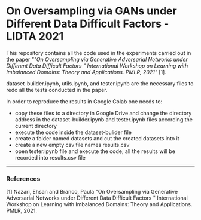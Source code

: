 # On Oversampling via GANs under Different Data Difficult Factors - LIDTA 2021

This repository contains all the code used in the experiments carried out in the paper *""On Oversampling via Generative Adversarial Networks under Different Data Difficult Factors " International Workshop on Learning with Imbalanced Domains: Theory and Applications. PMLR, 2021"* [1].

dataset-builder.ipynb, utils.ipynb, and tester.ipynb are the necessary files to redo all the tests conducted in the paper. 

In order to reproduce the results in Google Colab one needs to:
* copy these files to a directory in Google Drive and change the directory address in the dataset-builder.ipynb and tester.ipynb files according the current directory
* execute the code inside the dataset-bulider file
* create a folder named datasets and cut the created datasets into it
* create a new empty csv file names results.csv
* open tester.ipynb file and execute the code; all the results will be recorded into results.csv file

*****

### References
[1] Nazari, Ehsan and  Branco, Paula "On Oversampling via Generative Adversarial Networks under Different Data Difficult Factors " International Workshop on Learning with Imbalanced Domains: Theory and Applications. PMLR, 2021.

